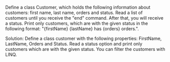 Define a class Customer, which holds the following information about customers: first name, last name, orders and
status.
Read a list of customers until you receive the "end" command. After that, you will receive a status. Print only
customers, which are with the given status in the following format: "{firstName} {lastName} has {orders}
orders.".

Solution:
Define a class customer with the following properties: FirstName, LastName, Orders and Status.
Read a status option and print only customers which are with the given status.
You can filter the customers with LINQ.
